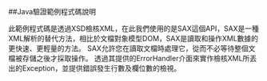
##Java驗證範例程式碼說明

此範例程式碼是透過XSD檢核XML，在此我們使用的是SAX這個API，SAX是一種XML解析的替代方法，相比於文檔對象模型DOM，SAX是讀取和操作XML數據的更快速、更輕量的方法。
SAX允許您在讀取文檔時處理它，從而不必等待整個文檔被存儲之後才採取操作。
透過其提供的ErrorHandler介面來實作檢核XML所丟出的Exception，並提供錯誤發生行數及欄位數的檢視。

